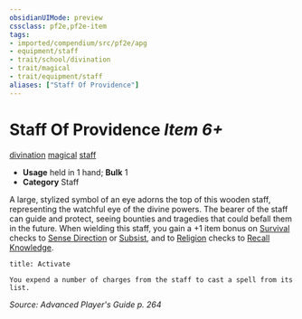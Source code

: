 ```yaml
---
obsidianUIMode: preview
cssclass: pf2e,pf2e-item
tags:
- imported/compendium/src/pf2e/apg
- equipment/staff
- trait/school/divination
- trait/magical
- trait/equipment/staff
aliases: ["Staff Of Providence"]
---
```

# Staff Of Providence *Item 6+*  
[divination](divination.md)  [magical](magical.md)  [staff](rules/traits/staff.md)  

- **Usage** held in 1 hand; **Bulk** 1
- **Category** Staff

A large, stylized symbol of an eye adorns the top of this wooden staff, representing the watchful eye of the divine powers. The bearer of the staff can guide and protect, seeing bounties and tragedies that could befall them in the future. When wielding this staff, you gain a +1 item bonus on [Survival](../../skills.md#Survival) checks to [Sense Direction](sense-direction.md) or [Subsist](subsist.md), and to [Religion](../../skills.md#Religion) checks to [Recall Knowledge](recall-knowledge.md).

```ad-embed-ability
title: Activate

You expend a number of charges from the staff to cast a spell from its list.
```

*Source: Advanced Player's Guide p. 264*